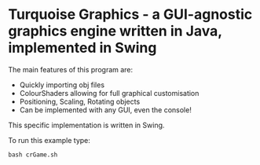 # Turquoise Graphics - a GUI-agnostic graphics engine written in Java, implemented in Swing

The main features of this program are:
 * Quickly importing obj files
 * ColourShaders allowing for full graphical customisation
 * Positioning, Scaling, Rotating objects
 * Can be implemented with any GUI, even the console!

This specific implementation is written in Swing.

To run this example type:
```
bash crGame.sh
```

